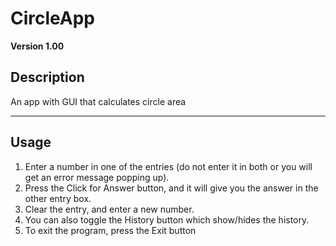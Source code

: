 # CircleApp
**Version 1.00**

## Description
An app with GUI that calculates circle area

---

## Usage
1. Enter a number in one of the entries (do not enter it in both or you will get an error message popping up).
2. Press the Click for Answer button, and it will give you the answer in the other entry box.
3. Clear the entry, and enter a new number.
4. You can also toggle  the History button which show/hides the history.
5. To exit the program, press the Exit button
